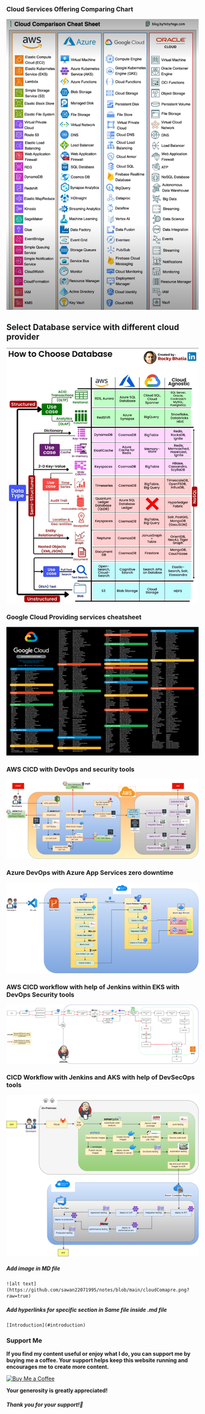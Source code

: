 ### Cloud Services Offering Comparing Chart

![Cloud Compare](https://github.com/sawan22071995/notes/blob/main/docs/Miscellaneous/cloudComapre.png?raw=true)

## Select Database service with different cloud provider

![Cloud Database](https://github.com/sawan22071995/notes/blob/main/docs/Miscellaneous/cloudDbChoose.jpg?raw=true)

### Google Cloud Providing services cheatsheet

![GCP cheat sheet](https://github.com/sawan22071995/notes/blob/main/docs/Miscellaneous/GCPServiceCheatSheet.png?raw=true)

### AWS CICD with DevOps and security tools

![cicd workflow](https://github.com/sawan22071995/notes/blob/main/docs/Miscellaneous/aws-cicd-java-eks.png?raw=true)

### Azure DevOps with Azure App Services zero downtime

![cicd workflow](https://github.com/sawan22071995/notes/blob/main/docs/Miscellaneous/AzureDevOpsJava.drawio.png?raw=true)

### AWS CICD  workflow with help of Jenkins within EKS with DevOps Security tools

![cicd workflow](https://github.com/sawan22071995/notes/blob/main/docs/Miscellaneous/CICD-workflow.drawio.png?raw=true)

### CICD Workflow with Jenkins and AKS with help of DevSecOps tools

![cicd workflow](https://github.com/sawan22071995/notes/blob/main/docs/Miscellaneous/cicd+Java+Docker+Azure.png?raw=true)

##### Add image in MD file

```
![alt text](https://github.com/sawan22071995/notes/blob/main/cloudComapre.png?raw=true)
```

##### Add hyperlinks for specific section in Same file inside .md file

```
[Introduction](#introduction)
```





### Support Me

**If you find my content useful or enjoy what I do, you can support me by buying me a coffee. Your support helps keep this website running and encourages me to create more content.**

[![Buy Me a Coffee](https://www.buymeacoffee.com/assets/img/custom_images/orange_img.png)](https://www.buymeacoffee.com/sawanchokso)

**Your generosity is greatly appreciated!**

##### Thank you for your support!💚
